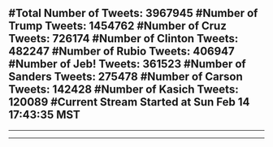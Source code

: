 #Total Number of Tweets: 3967945 
#Number of Trump Tweets: 1454762
#Number of Cruz Tweets: 726174
#Number of Clinton Tweets: 482247
#Number of Rubio Tweets: 406947
#Number of Jeb! Tweets: 361523
#Number of Sanders Tweets: 275478
#Number of Carson Tweets: 142428
#Number of Kasich Tweets: 120089
#Current Stream Started at Sun Feb 14 17:43:35 MST
---
---
---
